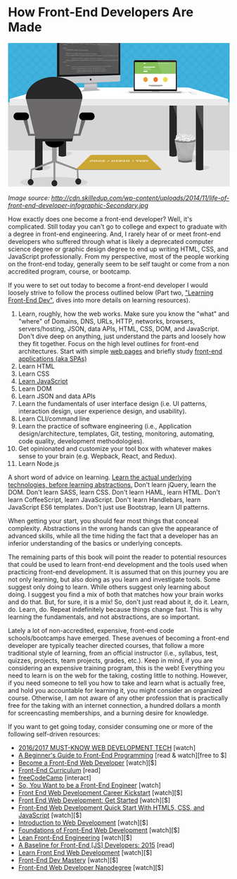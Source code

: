 # How Front-End Developers Are Made

![](../images/making-fd.png "http://cdn.skilledup.com/wp-content/uploads/2014/11/life-of-front-end-developer-infographic-Secondary.jpg")

<cite>Image source: <a href="http://cdn.skilledup.com/wp-content/uploads/2014/11/life-of-front-end-developer-infographic-Secondary.jpg">http://cdn.skilledup.com/wp-content/uploads/2014/11/life-of-front-end-developer-infographic-Secondary.jpg</a></cite>

How exactly does one become a front-end developer? Well, it's complicated. Still today you can't go to college and expect to graduate with a degree in front-end engineering. And, I rarely hear of or meet front-end developers who suffered through what is likely a deprecated computer science degree or graphic design degree to end up writing HTML, CSS, and JavaScript professionally. From my perspective, most of the people working on the front-end today, generally seem to be self taught or come from a non accredited program, course, or bootcamp. 

If you were to set out today to become a front-end developer I would loosely strive to follow the process outlined below (Part two, ["Learning Front-End Dev"](https://frontendmasters.gitbooks.io/front-end-handbook-2017/content/learning/self-direct-learning.html), dives into more details on learning resources).

1. Learn, roughly, how the web works. Make sure you know the "what" and "where" of Domains, DNS, URLs, HTTP, networks, browsers, servers/hosting, JSON, data APIs, HTML, CSS, DOM, and JavaScript. Don't dive deep on anything, just understand the parts and loosely how they fit together. Focus on the high level outlines for front-end architectures. Start with simple [web pages](https://github.com/h5bp/html5-boilerplate/blob/master/dist/index.html) and briefly study [front-end applications (aka SPAs)](http://developer.telerik.com/featured/front-end-driven-applications-new-approach-applications/)
2. Learn HTML
3. Learn CSS
4. [Learn JavaScript](https://youtu.be/QjKH1J77gjI?list=PL055Epbe6d5bQubu5EWf_kUNA3ef_qbmL)
5. Learn DOM
6. Learn JSON and data APIs
7. Learn the fundamentals of user interface design (i.e. UI patterns, interaction design, user experience design, and usability).
8. Learn CLI/command line
9. Learn the practice of software engineering (i.e., Application design/architecture, templates, Git, testing, monitoring, automating, code quality, development methodologies).
10. Get opinionated and customize your tool box with whatever makes sense to your brain (e.g. Wepback, React, and Redux).
11. Learn Node.js

A short word of advice on learning. [Learn the actual underlying technologies, before learning abstractions.](https://youtu.be/QjKH1J77gjI?list=PL055Epbe6d5bQubu5EWf_kUNA3ef_qbmL) Don't learn jQuery, learn the DOM. Don't learn SASS, learn CSS. Don't learn HAML, learn HTML. Don't learn CoffeeScript, learn JavaScript. Don't learn Handlebars, learn JavaScript ES6 templates. Don't just use Bootstrap, learn UI patterns. 

When getting your start, you should fear most things that conceal complexity. Abstractions in the wrong hands can give the appearance of advanced skills, while all the time hiding the fact that a developer has an inferior understanding of the basics or underlying concepts.

The remaining parts of this book will point the reader to potential resources that could be used to learn front-end development and the tools used when practicing front-end development. It is assumed that on this journey you are not only learning, but also doing as you learn and investigate tools. Some suggest only doing to learn. While others suggest only learning about doing. I suggest you find a mix of both that matches how your brain works and do that. But, for sure, it is a mix! So, don't just read about it, do it. Learn, do. Learn, do. Repeat indefinitely because things change fast. This is why learning the fundamentals, and not abstractions, are so important.

Lately a lot of non-accredited, expensive, front-end code schools/bootcamps have emerged. These avenues of becoming a front-end developer are typically teacher directed courses, that follow a more traditional style of learning, from an official instructor (i.e., syllabus, test, quizzes, projects, team projects, grades, etc.). Keep in mind, if you are considering an expensive training program, this is the web! Everything you need to learn is on the web for the taking, costing little to nothing. However, if you need someone to tell you how to take and learn what is actually free, and hold you accountable for learning it, you might consider an organized course. Otherwise, I am not aware of any other profession that is practically free for the taking with an internet connection, a hundred dollars a month for screencasting memberships, and a burning desire for knowledge.

If you want to get going today, consider consuming one or more of the following self-driven resources:

* [2016/2017 MUST-KNOW WEB DEVELOPMENT TECH](https://www.youtube.com/watch?v=sBzRwzY7G-k) [watch]
* [A Beginner's Guide to Front-End Programming](https://www.springboard.com/learning-paths/beginners-guide-front-end-programming/learn/) [read & watch][free to $]
* [Become a Front-End Web Developer](https://www.lynda.com/learning-paths/Web/become-a-front-end-web-developer) [watch][$]
* [Front-End Curriculum](https://gist.github.com/stevekinney/03027e71aac341af14a2) [read]
* [freeCodeCamp](http://freecodecamp.com/) [interact]
* [So, You Want to be a Front-End Engineer](https://www.youtube.com/watch?v=Lsg84NtJbmI) [watch]
* [Front End Web Development Career Kickstart](http://www.pluralsight.com/courses/front-end-web-development-career-kickstart) [watch][$]
* [Front End Web Development: Get Started](http://www.pluralsight.com/courses/front-end-web-development-get-started) [watch][$]
* [Front-End Web Development Quick Start With HTML5, CSS, and JavaScript](http://www.pluralsight.com/courses/front-end-web-app-html5-javascript-css) [watch][$]
* [Introduction to Web Development](https://frontendmasters.com/courses/web-development/) [watch][$]
* [Foundations of Front-End Web Development](https://www.udemy.com/foundations-of-front-end-development/) [watch][$]
* [Lean Front-End Engineering](https://frontendmasters.com/courses/lean-front-end-engineering/) [watch][$]
* [A Baseline for Front-End [JS] Developers: 2015](http://rmurphey.com/blog/2015/03/23/a-baseline-for-front-end-developers-2015/) [read]
* [Learn Front End Web Development](https://teamtreehouse.com/tracks/front-end-web-development) [watch][$]
* [Front-End Dev Mastery](https://mijingo.com/products/bundles/front-end-dev-mastery/) [watch][$]
* [Front-End Web Developer Nanodegree](https://www.udacity.com/course/front-end-web-developer-nanodegree--nd001) [watch][$]































